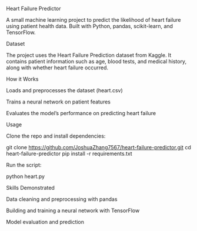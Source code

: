 Heart Failure Predictor

A small machine learning project to predict the likelihood of heart failure using patient health data.
Built with Python, pandas, scikit-learn, and TensorFlow.

Dataset

The project uses the Heart Failure Prediction dataset from Kaggle.
It contains patient information such as age, blood tests, and medical history, along with whether heart failure occurred.

How it Works

Loads and preprocesses the dataset (heart.csv)

Trains a neural network on patient features

Evaluates the model’s performance on predicting heart failure

Usage

Clone the repo and install dependencies:

git clone https://github.com/JoshuaZhang7567/heart-failure-predictor.git
cd heart-failure-predictor
pip install -r requirements.txt


Run the script:

python heart.py

Skills Demonstrated

Data cleaning and preprocessing with pandas

Building and training a neural network with TensorFlow

Model evaluation and prediction
